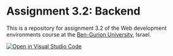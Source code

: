 # Assignment 3.2: Backend

This is a repository for assignment 3.2 of the Web development environments course at the [Ben-Gurion University](https://in.bgu.ac.il/), Israel.




[![Open in Visual Studio Code](https://classroom.github.com/assets/open-in-vscode-718a45dd9cf7e7f842a935f5ebbe5719a5e09af4491e668f4dbf3b35d5cca122.svg)](https://classroom.github.com/online_ide?assignment_repo_id=11155907&assignment_repo_type=AssignmentRepo)

